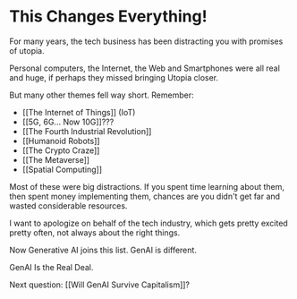 # This Changes Everything!

For many years, the tech business has been distracting you with promises of utopia. 

Personal computers, the Internet, the Web and Smartphones were all real and huge, if perhaps they missed bringing Utopia closer. 

But many other themes fell way short. Remember:

- [[The Internet of Things]] (IoT) 
- [[5G, 6G... Now 10G]]??? 
- [[The Fourth Industrial Revolution]] 
- [[Humanoid Robots]] 
- [[The Crypto Craze]] 
- [[The Metaverse]] 
- [[Spatial Computing]] 

Most of these were big distractions. If you spent time learning about them, then spent money implementing them, chances are you didn't get far and wasted considerable resources. 

I want to apologize on behalf of the tech industry, which gets pretty excited pretty often, not always about the right things. 

Now Generative AI joins this list. GenAI is different. 

GenAI Is the Real Deal. 

Next question: [[Will GenAI Survive Capitalism]]?
